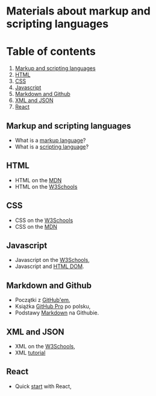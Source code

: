 # Materials about markup and scripting languages
# Table of contents
1. [Markup and scripting languages](#introduction)
2. [HTML](#paragraph1)
3. [CSS](#paragraph2)
4. [Javascript](#paragraph3)
5. [Markdown and Github](#paragraph4)
5. [XML and JSON](#paragraph5)
6. [React](#paragraph6)

## Markup and scripting languages <a id="introduction"></a>
  - What is a [markup language](https://www.semrush.com/blog/markup-language/)?
  - What is a [scripting language](https://www.techtarget.com/whatis/definition/scripting-language)? 

## HTML <a id="paragraph1"></a>
  - HTML on the [MDN](https://developer.mozilla.org/en-US/docs/Web/HTML)
  - HTML on the [W3Schools](https://www.w3schools.com/html/default.asp)

## CSS <a id="paragraph2"></a>
  - CSS on the [W3Schools](https://www.w3schools.com/css/default.asp)
  - CSS on the [MDN](https://developer.mozilla.org/en-US/docs/Web/CSS)

## Javascript <a id="paragraph3"></a>
  - Javascript on the [W3Schools](https://www.w3schools.com/js/default.asp),  
  - Javascript and [HTML DOM](https://www.w3schools.com/jsref/default.asp).  

## Markdown and Github <a id="paragraph4"></a>
  - Początki z [GitHub'em](https://www.flynerd.pl/2018/02/github-dla-zielonych-pierwsze-repozytorium.html),  
  - Książka [GitHub Pro](https://git-scm.com/book/pl/v2) po polsku,  
  - Podstawy [Markdown](https://docs.github.com/en/get-started/writing-on-github/getting-started-with-writing-and-formatting-on-github/basic-writing-and-formatting-syntax) na Githubie.  

## XML and JSON <a id="paragraph5"></a>
  - XML on the [W3Schools](https://www.w3schools.com/xml/default.asp),  
  - XML [tutorial](https://www.guru99.com/xml-tutorials.html)

## React <a id="paragraph6"></a>
  - Quick [start](https://react.dev/learn) with React,  